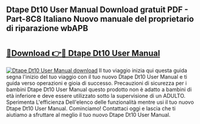 ## Dtape Dt10 User Manual Download gratuit PDF - Part-8C8 Italiano Nuovo manuale del proprietario di riparazione wbAPB

# <h2><a href="http://dfduvt.blite.top/?on=Dtape+Dt10+User+Manual">🔗Download 👉🔴 Dtape Dt10 User Manual</a></h2>

[![Dtape Dt10 User Manual download](https://i.imgur.com/lujVjoI.png)](http://dfduvt.blite.top/?on=Dtape+Dt10+User+Manual)
Il tuo viaggio inizia qui questa guida segna l'inizio del tuo viaggio con il tuo nuovo Dtape Dt10 User Manual e ti guida verso operazioni e gioia di successo. Precauzioni di sicurezza per i bambini Dtape Dt10 User Manual questo prodotto non è adatto a bambini di età inferiore e deve essere utilizzato sotto la supervisione di un ADULTO. Sperimenta L'efficienza Dell'elenco delle funzionalità mentre usi il tuo nuovo Dtape Dt10 User Manual. Cominciamo! Contattaci oggi e lascia che ti aiutiamo a sfruttare al meglio il tuo nuovo Dtape Dt10 User Manual.
